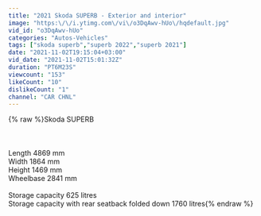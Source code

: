 ```yaml
---
title: "2021 Skoda SUPERB - Exterior and interior"
image: "https:\/\/i.ytimg.com\/vi\/o3DqAwv-hUo\/hqdefault.jpg"
vid_id: "o3DqAwv-hUo"
categories: "Autos-Vehicles"
tags: ["skoda superb","superb 2022","superb 2021"]
date: "2021-11-02T19:15:04+03:00"
vid_date: "2021-11-02T15:01:32Z"
duration: "PT6M23S"
viewcount: "153"
likeCount: "10"
dislikeCount: "1"
channel: "CAR CHNL"
---
```

{% raw %}Skoda SUPERB<br /><br /><br /><br />Length 4869 mm <br />Width 1864 mm <br />Height 1469 mm <br />Wheelbase 2841 mm<br /><br />Storage capacity 625 litres<br />Storage capacity with rear seatback folded down 1760 litres{% endraw %}
